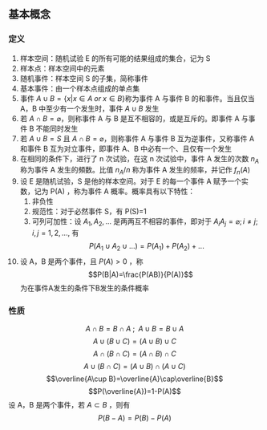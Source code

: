 ## 基本概念

### 定义
1. 样本空间：随机试验 E 的所有可能的结果组成的集合，记为 S 
2. 样本点：样本空间中的元素
3. 随机事件：样本空间 S 的子集，简称事件
4. 基本事件：由一个样本点组成的单点集
5. 事件 $A\cup B=\{x|x\in A\;or\;x\in B\}$称为事件 A 与事件 B 的和事件。当且仅当 A，B 中至少有一个发生时，事件 $A\cup B$ 发生
6. 若 $A\cap B=\varnothing$，则称事件 A 与 B 是互不相容的，或是互斥的。即事件 A 与事件 B 不能同时发生
7. 若 $A\cup B=S$ 且 $A\cap B=\varnothing$，则称事件 A 与事件 B 互为逆事件，又称事件 A 和事件 B 互为对立事件，即事件 A、B 中必有一个、且仅有一个发生
8. 在相同的条件下，进行了 n 次试验，在这 n 次试验中，事件 A 发生的次数 $n_A$ 称为事件 A 发生的頻数。比值 $n_A/n$ 称为事件 A 发生的频率，并记作 $f_n(A)$
9. 设 E 是随机试验，S 是他的样本空间。对于 E 的每一个事件 A 赋予一个实数，记为 P(A) ，称为事件 A 概率。概率具有以下特性：
    1. 非负性
    2. 规范性：对于必然事件 S，有 P(S)=1
    3. 可列可加性：设 $A_1,A_2,...$ 是两两互不相容的事件，即对于 $A_iA_j=\varnothing;i\neq j;i,j=1,2,...,$ 有
    $$P(A_1\cup A_2\cup ...)=P(A_1)+P(A_2)+...$$
10. 设 A，B 是两个事件，且 $P(A)>0$ ，称
$$P(B|A)=\frac{P(AB)}{P(A)}$$为在事件A发生的条件下B发生的条件概率
### 性质
$$A\cap B=B\cap A\;;\;\;A\cup B=B\cup A$$
$$A\cup(B\cup C)=(A\cup B)\cup C$$
$$A\cap(B\cap C)=(A\cap B)\cap C$$
$$A\cup(B\cap C)=(A\cup B)\cap(A\cup C)$$
$$\overline{A\cup B}=\overline{A}\cap\overline{B}$$
$$P(\overline{A})=1-P(A)$$
设 A，B 是两个事件，若 $A\subset B$ ，则有
$$P(B-A)=P(B)-P(A)$$